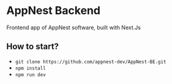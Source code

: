 # AppNest Backend

Frontend app of AppNest software, built with Next.Js

## How to start?

- `git clone https://github.com/appnest-dev/AppNest-BE.git`
- `npm install`
- `npm run dev`

